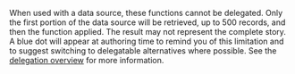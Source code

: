 
When used with a data source, these functions cannot be delegated.  Only the first portion of the data source will be retrieved, up to 500 records, and then the function applied.  The result may not represent the complete story.  A blue dot will appear at authoring time to remind you of this limitation and to suggest switching to delegatable alternatives where possible.  See the [delegation overview](../delegation-overview.md) for more information.


